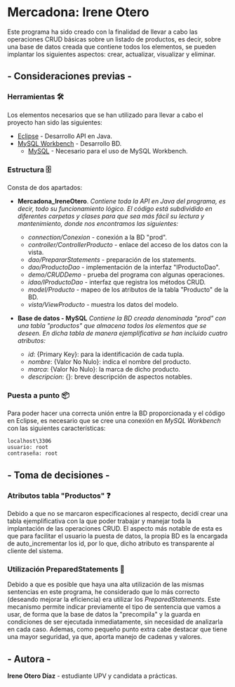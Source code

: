 # Mercadona: Irene Otero

Este programa ha sido creado con la finalidad de llevar a cabo las operaciones CRUD básicas sobre un listado de productos, es decir, sobre una base de datos creada que contiene todos los elementos, se pueden implantar los siguientes aspectos: crear, actualizar, visualizar y eliminar.

## - Consideraciones previas -

### Herramientas 🛠
Los elementos necesarios que se han utilizado para llevar a cabo el proyecto han sido las siguientes:

* [Eclipse](https://www.eclipse.org/) - Desarrollo API en Java.
* [MySQL Workbench](https://www.mysql.com/products/workbench/) - Desarrollo BD.
    * [MySQL](https://www.mysql.com) - Necesario para el uso de MySQL Workbench.

### Estructura 🗄
Consta de dos apartados:

* **Mercadona_IreneOtero**. _Contiene toda la API en Java del programa, es decir, todo su funcionamiento lógico. El código está subdividido en diferentes carpetas y clases para que sea más fácil su lectura y mantenimiento, donde nos encontramos las siguientes:_
    * _connection/Conexion_ - conexión a la BD "prod".
    * _controller/ControllerProducto_ - enlace del acceso de los datos con la vista.
    * _dao/PrepararStatements_ - preparación de los statements.
    * _dao/ProductoDao_ - implementación de la interfaz "IProductoDao".
    * _demo/CRUDDemo_ - prueba del programa con algunas operaciones.
    * _idao/IProductoDao_ - interfaz que registra los métodos CRUD.
    * _model/Producto_ - mapeo de los atributos de la tabla "Producto" de la BD.
    * _vista/ViewProducto_ - muestra los datos del modelo.

* **Base de datos - MySQL** _Contiene la BD creada denominada "prod" con una tabla "productos" que almacena todos los elementos que se deseen.
En dicha tabla de manera ejemplificativa se han incluido cuatro atributos:_
    * _id_: {Primary Key}: para la identificación de cada tupla.
    * _nombre_: {Valor No Nulo}: indica el nombre del producto.
    * _marca_: {Valor No Nulo}: la marca de dicho producto.
    * _descripcion_: {}: breve descripción de aspectos notables.

### Puesta a punto 📦
Para poder hacer una correcta unión entre la BD proporcionada y el código en Eclipse, es necesario que se cree una conexión en _MySQL Workbench_ con las siguientes características:  

```
localhost\3306
usuario: root
contraseña: root
```

## - Toma de decisiones - 

### Atributos tabla "Productos" ❓
Debido a que no se marcaron especificaciones al respecto, decidí crear una tabla ejemplificativa con la que poder trabajar y manejar toda la implantación de las operaciones CRUD. El aspecto más notable de esta es que para facilitar el usuario la puesta de datos, la propia BD es la encargada de auto_incrementar los id, por lo que, dicho atributo es transparente al cliente del sistema.

### Utilización PreparedStatements 🔗
Debido a que es posible que haya una alta utilización de las mismas sentencias en este programa, he considerado que lo más correcto (deseando mejorar la eficiencia) era utilizar los *PreparedStatements*. Este mecanismo permite indicar previamente el tipo de sentencia que vamos a usar, de forma que la base de datos la "precompila" y la guarda en condiciones de ser ejecutada inmediatamente, sin necesidad de analizarla en cada caso.
Ademas, como pequeño punto extra cabe destacar que tiene una mayor seguridad, ya que, aporta manejo de cadenas y valores.

## - Autora -
**Irene Otero Díaz** - estudiante UPV y candidata a prácticas.
